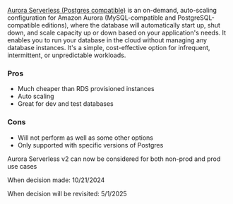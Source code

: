 [Aurora Serverless (Postgres compatible)](https://aws.amazon.com/rds/aurora/serverless/?nc=sn&loc=2&dn=6) is an on-demand, auto-scaling configuration for Amazon Aurora (MySQL-compatible and PostgreSQL-compatible editions), where the database will automatically start up, shut down, and scale capacity up or down based on your application's needs. It enables you to run your database in the cloud without managing any database instances. It's a simple, cost-effective option for infrequent, intermittent, or unpredictable workloads.

### Pros ###

* Much cheaper than RDS provisioned instances
* Auto scaling
* Great for dev and test databases

### Cons ###

* Will not perform as well as some other options
* Only supported with specific versions of Postgres

Aurora Serverless v2 can now be considered for both non-prod and prod use cases

When decision made: 10/21/2024

When decision will be revisited: 5/1/2025
